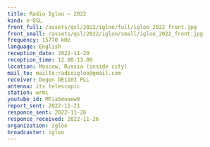 ```yaml
---
title: Radio Igloo — 2022
kind: e-QSL
front_full: /assets/qsl/2022/igloo/full/igloo_2022_front.jpg
front_small: /assets/qsl/2022/igloo/small/igloo_2022_front.jpg
frequency: 15770 kHz
language: English
reception_date: 2022-11-20
reception_time: 12.00-13.00
location: Moscow, Russia (inside city)
mail_to: mailto:radioigloo@gmail.com
receiver: Degen DE1103 PLL
antenna: its telescopic
station: wrmi
youtube_id: MTia5moaew0 
report_sent: 2022-11-21
responce_sent: 2022-11-26
responce_received: 2022-11-26
organization: igloo
broadcaster: igloo
---
```


